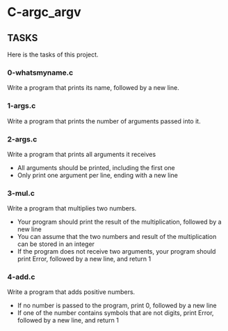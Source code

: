 # C-argc_argv

## TASKS
Here is the tasks of this project.

### 0-whatsmyname.c
Write a program that prints its name, followed by a new line.

### 1-args.c
Write a program that prints the number of arguments passed into it.

### 2-args.c
Write a program that prints all arguments it receives
- All arguments should be printed, including the first one
- Only print one argument per line, ending with a new line

### 3-mul.c
Write a program that multiplies two numbers.
- Your program should print the result of the multiplication, followed by a new line
- You can assume that the two numbers and result of the multiplication can be stored in an integer
- If the program does not receive two arguments, your program should print Error, followed by a new line, and return 1

### 4-add.c
Write a program that adds positive numbers.
- If no number is passed to the program, print 0, followed by a new line
- If one of the number contains symbols that are not digits, print Error, followed by a new line, and return 1

